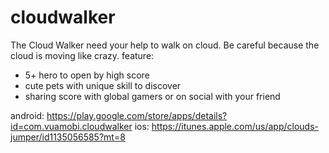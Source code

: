 # cloudwalker
The Cloud Walker need your help to walk on cloud. Be careful because the cloud is moving like crazy.
feature: 
- 5+ hero to open by high score
- cute pets with unique skill to discover 
- sharing score with global gamers or on social with your friend


android: https://play.google.com/store/apps/details?id=com.vuamobi.cloudwalker
ios: https://itunes.apple.com/us/app/clouds-jumper/id1135056585?mt=8
